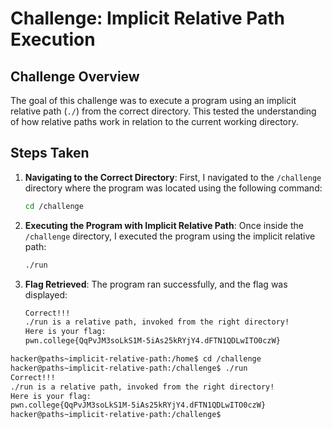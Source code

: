 # Challenge: Implicit Relative Path Execution

## Challenge Overview

The goal of this challenge was to execute a program using an implicit relative path (`./`) from the correct directory. This tested the understanding of how relative paths work in relation to the current working directory.

## Steps Taken

1. **Navigating to the Correct Directory**:
   First, I navigated to the `/challenge` directory where the program was located using the following command:
   ```bash
   cd /challenge
   ```

2. **Executing the Program with Implicit Relative Path**:
   Once inside the `/challenge` directory, I executed the program using the implicit relative path:
   ```bash
   ./run
   ```

3. **Flag Retrieved**:
   The program ran successfully, and the flag was displayed:
   ```bash
   Correct!!!
   ./run is a relative path, invoked from the right directory!
   Here is your flag:
   pwn.college{QqPvJM3soLkS1M-5iAs25kRYjY4.dFTN1QDLwITO0czW}
   ```



```bash
hacker@paths~implicit-relative-path:/home$ cd /challenge
hacker@paths~implicit-relative-path:/challenge$ ./run
Correct!!!
./run is a relative path, invoked from the right directory!
Here is your flag:
pwn.college{QqPvJM3soLkS1M-5iAs25kRYjY4.dFTN1QDLwITO0czW}
hacker@paths~implicit-relative-path:/challenge$ 

```
